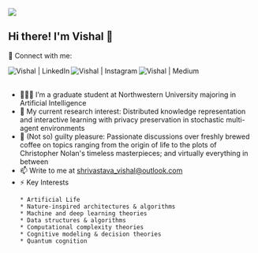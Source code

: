 <img src="https://user-images.githubusercontent.com/114791876/228115730-d95f7790-b32e-4713-b4af-352e4e88d156.png" />

## Hi there! I'm Vishal 👋



🤝 Connect with me:

<a href="https://www.linkedin.com/in/shri-v/"><img align="left" src="https://user-images.githubusercontent.com/114791876/228120495-93281a5a-9a0a-4787-a523-40306f6a12b2.png" alt="Vishal | LinkedIn" /></a>
<a href="https://www.instagram.com/v.the.wise/"><img align="left" src="https://user-images.githubusercontent.com/114791876/228120718-f28d0e78-4b1b-4087-875f-a0f641a3cadc.png" alt="Vishal | Instagram" /></a>
<a href="https://medium.com/@shrivastava_vishal"><img align="left" src="https://user-images.githubusercontent.com/114791876/228120670-f1d377e0-48b6-46a6-b8e1-8b748b630a2b.png" alt="Vishal | Medium" /></a>
</br>
</br>

- 👨🏽‍💻 I’m a graduate student at Northwestern University majoring in Artificial Intelligence
- 🔭 My current research interest: Distributed knowledge representation and interactive learning with privacy preservation in stochastic multi-agent environments
- 💬 (Not so) guilty pleasure: Passionate discussions over freshly brewed coffee on topics ranging from the origin of life to the plots of Christopher Nolan's timeless masterpieces; and virtually everything in between
- 📫 Write to me at shrivastava_vishal@outlook.com
- ⚡ Key Interests
    ```
    * Artificial Life
    * Nature-inspired architectures & algorithms
    * Machine and deep learning theories
    * Data structures & algorithms
    * Computational complexity theories
    * Cognitive modeling & decision theories
    * Quantum cognition 
    ```


<!--
**vTheWise/vTheWise** is a ✨ _special_ ✨ repository because its `README.md` (this file) appears on your GitHub profile.

Here are some ideas to get you started:


[![My GitHub stats](https://github-readme-stats.vercel.app/api?username=vTheWise&show_icons=true&theme=dracula)](https://github.com/anuraghazra/github-readme-stats)
-->
